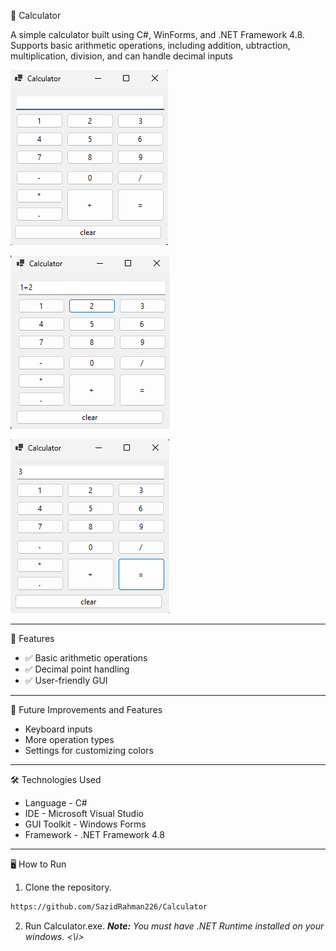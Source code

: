 🧮 Calculator

A simple calculator built using C#, WinForms, and .NET Framework 4.8.  
Supports basic arithmetic operations, including addition, ubtraction, multiplication, division, and can handle decimal inputs

![preview1](https://github.com/SazidRahman226/Calculator/blob/afbaf6229e28f561a90035ecfad7724368bc549d/Calculator/images/calculator-preview1.png)

![preview1](https://github.com/SazidRahman226/Calculator/blob/afbaf6229e28f561a90035ecfad7724368bc549d/Calculator/images/calculator-preview2.png)

![preview1](https://github.com/SazidRahman226/Calculator/blob/afbaf6229e28f561a90035ecfad7724368bc549d/Calculator/images/calculator-preview3.png)

---

🚀 Features

- ✅ Basic arithmetic operations
- ✅ Decimal point handling
- ✅ User-friendly GUI

---

🌟 Future Improvements and Features

- Keyboard inputs
- More operation types
- Settings for customizing colors

---

🛠️ Technologies Used

- Language - C#
- IDE - Microsoft Visual Studio 
- GUI Toolkit - Windows Forms
- Framework - .NET Framework 4.8
  
---

🖥️ How to Run

1. Clone the repository.
  ```sh
  https://github.com/SazidRahman226/Calculator
  ```
2. Run Calculator.exe.
<b><i>Note:</i></b> <i>You must have .NET Runtime installed on your windows. <\i>

